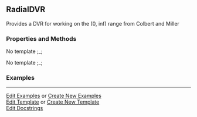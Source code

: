 ## <a id="Psience.DVR.ColbertMiller.RadialDVR">RadialDVR</a>
Provides a DVR for working on the (0, inf) range from Colbert and Miller

### Properties and Methods
No template ;_;

No template ;_;

### Examples


___

[Edit Examples](https://github.com/McCoyGroup/Psience/edit/gh-pages/ci/examples/ci/docs/Psience/DVR/ColbertMiller/RadialDVR.md) or 
[Create New Examples](https://github.com/McCoyGroup/Psience/new/gh-pages/?filename=ci/examples/ci/docs/Psience/DVR/ColbertMiller/RadialDVR.md) <br/>
[Edit Template](https://github.com/McCoyGroup/Psience/edit/gh-pages/ci/docs/ci/docs/Psience/DVR/ColbertMiller/RadialDVR.md) or 
[Create New Template](https://github.com/McCoyGroup/Psience/new/gh-pages/?filename=ci/docs/templates/ci/docs/Psience/DVR/ColbertMiller/RadialDVR.md) <br/>
[Edit Docstrings](https://github.com/McCoyGroup/Psience/edit/edit/DVR/ColbertMiller.py?message=Update%20Docs)